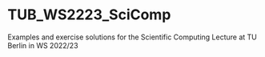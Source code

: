 # TUB_WS2223_SciComp
Examples and exercise solutions for the Scientific Computing Lecture at TU Berlin in WS 2022/23
